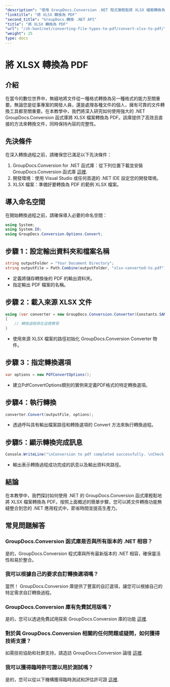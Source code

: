 ```yaml
---
"description": "使用 GroupDocs.Conversion .NET 程式庫輕鬆將 XLSX 檔案轉換為 PDF。無縫整合、可自訂選項，帶來完美無瑕的轉換效果。"
"linktitle": "將 XLSX 轉換為 PDF"
"second_title": "GroupDocs.轉換 .NET API"
"title": "將 XLSX 轉換為 PDF"
"url": "/zh-hant/net/converting-file-types-to-pdf/convert-xlsx-to-pdf/"
"weight": 25
type: docs
---
```

# 將 XLSX 轉換為 PDF

## 介紹
在當今的數位世界中，無縫地將文件從一種格式轉換為另一種格式的能力至關重要。無論您是從事專案的開發人員，還是處理各種文件的個人，擁有可靠的文件轉換工具都至關重要。在本教學中，我們將深入研究如何使用強大的 .NET GroupDocs.Conversion 函式庫將 XLSX 檔案轉換為 PDF。該庫提供了高效且直接的方法來轉換文件，同時保持內容的完整性。
## 先決條件
在深入轉換過程之前，請確保您已滿足以下先決條件：
1. GroupDocs.Conversion for .NET 函式庫：從下列位置下載並安裝 GroupDocs.Conversion 函式庫 [這裡](https://releases。groupdocs.com/conversion/net/).
2. 開發環境：使用 Visual Studio 或任何首選的 .NET IDE 設定您的開發環境。
3. XLSX 檔案：準備好要轉換為 PDF 的範例 XLSX 檔案。

## 導入命名空間
在開始轉換過程之前，請確保導入必要的命名空間：
```csharp
using System;
using System.IO;
using GroupDocs.Conversion.Options.Convert;
```
## 步驟 1：設定輸出資料夾和檔案名稱
```csharp
string outputFolder = "Your Document Directory";
string outputFile = Path.Combine(outputFolder, "xlsx-converted-to.pdf");
```
- 定義將儲存轉換後的 PDF 的輸出資料夾。
- 指定輸出 PDF 檔案的名稱。
## 步驟 2：載入來源 XLSX 文件
```csharp
using (var converter = new GroupDocs.Conversion.Converter(Constants.SAMPLE_XLSX))
{
    // 轉換過程將在這裡實現
}
```
- 使用來源 XLSX 檔案的路徑初始化 GroupDocs.Conversion Converter 物件。
## 步驟 3：指定轉換選項
```csharp
var options = new PdfConvertOptions();
```
- 建立PdfConvertOptions類別的實例來定義PDF格式的特定轉換選項。
## 步驟4：執行轉換
```csharp
converter.Convert(outputFile, options);
```
- 透過呼叫具有輸出檔案路徑和轉換選項的 Convert 方法來執行轉換過程。
## 步驟5：顯示轉換完成訊息
```csharp
Console.WriteLine("\nConversion to pdf completed successfully. \nCheck output in {0}", outputFolder);
```
- 輸出表示轉換過程成功完成的訊息以及輸出資料夾路徑。

## 結論
在本教學中，我們探討如何使用 .NET 的 GroupDocs.Conversion 函式庫輕鬆地將 XLSX 檔案轉換為 PDF。按照上面概述的簡單步驟，您可以將文件轉換功能無縫整合到您的 .NET 應用程式中，節省時間並提高生產力。
## 常見問題解答
### GroupDocs.Conversion 函式庫是否與所有版本的 .NET 相容？
是的，GroupDocs.Conversion 程式庫與所有最新版本的 .NET 相容，確保靈活性和易於整合。
### 我可以根據自己的要求自訂轉換選項嗎？
當然！ GroupDocs.Conversion 庫提供了豐富的自訂選項，讓您可以根據自己的特定需求自訂轉換過程。
### GroupDocs.Conversion 庫有免費試用版嗎？
是的，您可以透過免費試用探索 GroupDocs.Conversion 庫的功能 [這裡](https://releases。groupdocs.com/).
### 對於與 GroupDocs.Conversion 相關的任何問題或疑問，如何獲得技術支援？
如需技術協助和社群支持，請造訪 GroupDocs.Conversion 論壇 [這裡](https://forum。groupdocs.com/c/conversion/11).
### 我可以獲得臨時許可證以用於測試嗎？
是的，您可以從以下機構獲得臨時測試和評估許可證 [這裡](https://purchase。groupdocs.com/temporary-license/).